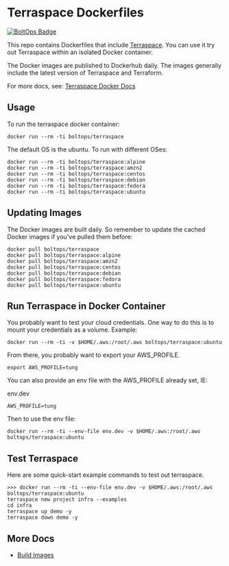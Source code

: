 # Terraspace Dockerfiles

[![BoltOps Badge](https://img.boltops.com/boltops/badges/boltops-badge.png)](https://www.boltops.com)

This repo contains Dockerfiles that include [Terraspace](https://terraspace.cloud/). You can use it try out Terraspace within an isolated Docker container.

The Docker images are published to Dockerhub daily. The images generally include the latest version of Terraspace and Terraform.

For more docs, see: [Terraspace Docker Docs](https://terraspace.cloud/docs/install/docker/)

## Usage

To run the terraspace docker container:

    docker run --rm -ti boltops/terraspace

The default OS is the ubuntu. To run with different OSes:

    docker run --rm -ti boltops/terraspace:alpine
    docker run --rm -ti boltops/terraspace:amzn2
    docker run --rm -ti boltops/terraspace:centos
    docker run --rm -ti boltops/terraspace:debian
    docker run --rm -ti boltops/terraspace:fedora
    docker run --rm -ti boltops/terraspace:ubuntu

## Updating Images

The Docker images are built daily. So remember to update the cached Docker images if you've pulled them before:

    docker pull boltops/terraspace
    docker pull boltops/terraspace:alpine
    docker pull boltops/terraspace:amzn2
    docker pull boltops/terraspace:centos
    docker pull boltops/terraspace:debian
    docker pull boltops/terraspace:fedora
    docker pull boltops/terraspace:ubuntu

## Run Terraspace in Docker Container

You probably want to test your cloud credentials. One way to do this is to mount your credentials as a volume. Example:

    docker run --rm -ti -v $HOME/.aws:/root/.aws boltops/terraspace:ubuntu

From there, you probably want to export your AWS_PROFILE.

    export AWS_PROFILE=tung

You can also provide an env file with the AWS_PROFILE already set, IE:

env.dev

    AWS_PROFILE=tung

Then to use the env file:

    docker run --rm -ti --env-file env.dev -v $HOME/.aws:/root/.aws boltops/terraspace:ubuntu

## Test Terraspace

Here are some quick-start example commands to test out terraspace.

    >>> docker run --rm -ti --env-file env.dev -v $HOME/.aws:/root/.aws boltops/terraspace:ubuntu
    terraspace new project infra --examples
    cd infra
    terraspace up demo -y
    terraspace down demo -y

## More Docs

* [Build Images](readme/build-images.md)
